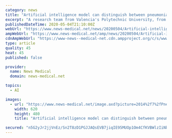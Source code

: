 ```yaml
---
category: news
title: "Artificial intelligence model can distinguish between pneumonia and COVID-19 from chest x-rays"
excerpt: "A research team from Valencia's Polytechnic University, from the CVBLab, has developed a predictive artificial intelligence model that can tell the difference between healthy patients, those who are ill with pneumonia and those who have COVID-19,"
publishedDateTime: 2020-05-04T21:10:00Z
webUrl: "https://www.news-medical.net/news/20200504/Artificial-intelligence-model-can-distinguish-between-pneumonia-and-COVID-19-from-chest-x-rays.aspx"
ampWebUrl: "https://www.news-medical.net/amp/news/20200504/Artificial-intelligence-model-can-distinguish-between-pneumonia-and-COVID-19-from-chest-x-rays.aspx"
cdnAmpWebUrl: "https://www-news--medical-net.cdn.ampproject.org/c/s/www.news-medical.net/amp/news/20200504/Artificial-intelligence-model-can-distinguish-between-pneumonia-and-COVID-19-from-chest-x-rays.aspx"
type: article
quality: 45
heat: 45
published: false

provider:
  name: News Medical
  domain: news-medical.net

topics:
  - AI

images:
  - url: "https://www.news-medical.net/image.axd?picture=2014%2f7%2fPneumonia-620x480.jpg"
    width: 620
    height: 480
    title: "Artificial intelligence model can distinguish between pneumonia and COVID-19 from chest x-rays"

secured: "n5G2yJr2jjVnEz/Sn2T8zD1PGJJAQsEVB7jiqIE95MUOp1Om4CfKVBWlzIiNbSssQV4fk9BUdJevZAso5XxFDkoBDugx3fNDYpuuCgP519V37bbb1e3x4Ge7eVbek/0w5eBf9QtT4yt24LsANsZNQEUH9VgPsZ8fzKXFt15J0DW4HxyVa1LleVUv7epwjRIey/MrQ3rBGGYDygP8vxnFGe0Gr2JXKBQUXYD4JOOEYNaYDTy/M3yZylaw++D4JtVR94NvL172MwYt00NOj5hEZ8HPirynotfGApYuCXjIDgpylo4MUMdWE1LM78Api+DuvD36IQgbZ0AJ4iXqCb6CFtsZFwBkcW6IMUNhDQXhr6HjwerzR7odmVSW+UycKs0ttZypavm08tCHlN8CzONiGT01wfjADclnx4renKxSt4TaAHI8nRuC/jwzwif6O/KcKav1hAzZytPElbDNcoUGLqo8gm+jRVziTC7LRHU7rqg=;D3FNpxVN8Sku/5hB5bK+Jw=="
---
```


